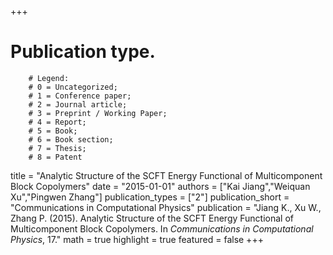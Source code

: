 +++
# Publication type.
        # Legend: 
        # 0 = Uncategorized; 
        # 1 = Conference paper; 
        # 2 = Journal article;
        # 3 = Preprint / Working Paper; 
        # 4 = Report; 
        # 5 = Book; 
        # 6 = Book section;
        # 7 = Thesis; 
        # 8 = Patent
title = "Analytic Structure of the SCFT Energy Functional of Multicomponent Block Copolymers"
date = "2015-01-01"
authors = ["Kai Jiang","Weiquan Xu","Pingwen Zhang"]
publication_types = ["2"]
publication_short = "Communications in Computational Physics"
publication = "Jiang K., Xu W., Zhang P. (2015). Analytic Structure of the SCFT Energy Functional of Multicomponent Block Copolymers. In _Communications in Computational Physics_, 17."
math = true
highlight = true
featured = false
+++